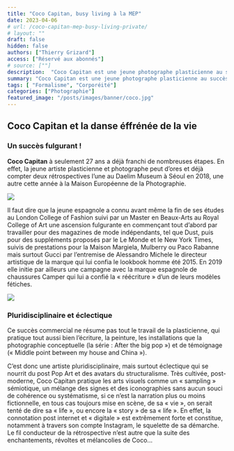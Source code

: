 ```yaml
---
title: "Coco Capitan, busy living à la MEP"
date: 2023-04-06
# url: /coco-capitan-mep-busy-living-private/
# layout: ""
draft: false
hidden: false
authors: ["Thierry Grizard"]
access: ["Réservé aux abonnés"]
# source: [""]
description:  "Coco Capitan est une jeune photographe plasticienne au succès fulgurant, à 27 ans tout juste, une importante rétrospective lui est consacrée à la MEP, intitulée *Busy Living*"
summary: "Coco Capitan est une jeune photographe plasticienne au succès fulgurant, à 27 ans tout juste, une importante rétrospective lui est consacrée à la MEP, intitulée Busy Living"
tags: [ "Formalisme", "Corporéité"]
categories: ["Photographie"]
featured_image: "/posts/images/banner/coco.jpg"
---
```

## Coco Capitan et la danse éffrénée de la vie

### Un succès fulgurant !

**Coco Capitan** à seulement 27 ans a déjà franchi de nombreuses étapes. En effet, la jeune artiste plasticienne et photographe peut d’ores et déjà compter deux rétrospectives l’une au Daelim Museum à Séoul en 2018, une autre cette année à la Maison Européenne de la Photographie.

![](/posts/images/coco/coco-capitan_mep_paris_2019_photography.011.jpg)

Il faut dire que la jeune espagnole a connu avant même la fin de ses études au London College of Fashion suivi par un Master en Beaux-Arts au Royal College of Art une ascension fulgurante en commençant tout d’abord par travailler pour des magazines de mode indépendants, tel que Dust, puis pour des suppléments proposés par le Le Monde et le New York Times, suivis de prestations pour la Maison Margiela, Mulberry ou Paco Rabanne mais surtout Gucci par l’entremise de Alessandro Michele le directeur artistique de la marque qui lui confia le lookbook homme été 2015. En 2019 elle initie par ailleurs une campagne avec la marque espagnole de chaussures Camper qui lui a confié la « réécriture » d’un de leurs modèles fétiches.

![](/posts/images/coco/coco-capitan_mep_paris_2019_photography.001.jpg)

### Pluridisciplinaire et éclectique

Ce succès commercial ne résume pas tout le travail de la plasticienne, qui pratique tout aussi bien l’écriture, la peinture, les installations que la photographie conceptuelle (la série : After the big pop ») et de témoignage (« Middle point between my house and China »).

C’est donc une artiste pluridisciplinaire, mais surtout éclectique qui se nourrit du post Pop Art et des avatars du structuralisme. Très cultivée, post-moderne, Coco Capitan pratique les arts visuels comme un « sampling » sémiotique, un mélange des signes et des iconographies sans aucun souci de cohérence ou systématisme, si ce n’est la narration plus ou moins fictionnelle, en tous cas toujours mise en scène, de sa « vie », on serait tenté de dire sa « life », ou encore la « story » de sa « life ». En effet, la connotation post internet et « digitale » est extrêmement forte et constitue, notamment à travers son compte Instagram, le squelette de sa démarche. Le fil conducteur de la rétrospective n’est autre que la suite des enchantements, révoltes et mélancolies de Coco...